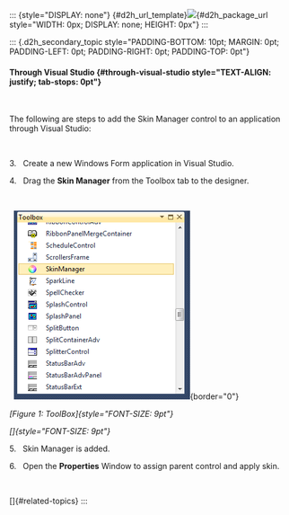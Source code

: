 ::: {style="DISPLAY: none"}
[](ms-xhelp:///?Id=d2h_url_template){#d2h_url_template}![](!package_url!){#d2h_package_url style="WIDTH: 0px; DISPLAY: none; HEIGHT: 0px"}
:::

::: {.d2h_secondary_topic style="PADDING-BOTTOM: 10pt; MARGIN: 0pt; PADDING-LEFT: 0pt; PADDING-RIGHT: 0pt; PADDING-TOP: 0pt"}
#### Through Visual Studio {#through-visual-studio style="TEXT-ALIGN: justify; tab-stops: 0pt"}

 

The following are steps to add the Skin Manager control to an application through Visual Studio:

 

3.   Create a new Windows Form application in Visual Studio.

4.   Drag the **Skin Manager** from the Toolbox tab to the designer.

 

  ![Description: D:\\Task Doc\\UG\\10.1\\UI\\WF\\Tools\\Skin Mananger\\SkinManager\\SkinManager\\toolbox.png](ImagesExt/image76_1475.png){border="0"}      

*[Figure 1: ToolBox]{style="FONT-SIZE: 9pt"}*

*[]{style="FONT-SIZE: 9pt"}* 

5.   Skin Manager is added. 

6.   Open the **Properties** Window to assign parent control and apply skin.

 

[]{#related-topics}
:::
